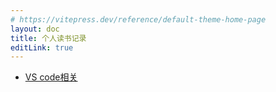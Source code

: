 ```yaml
---
# https://vitepress.dev/reference/default-theme-home-page
layout: doc
title: 个人读书记录
editLink: true
---
```


- [VS code相关](./vscode/copilot)

